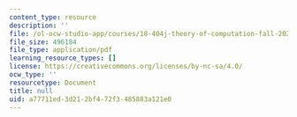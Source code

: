 ```yaml
---
content_type: resource
description: ''
file: /ol-ocw-studio-app/courses/18-404j-theory-of-computation-fall-2020/a77711ed3d212bf472f3485883a121e0_MIT18_404f20_lec3.pdf
file_size: 496184
file_type: application/pdf
learning_resource_types: []
license: https://creativecommons.org/licenses/by-nc-sa/4.0/
ocw_type: ''
resourcetype: Document
title: null
uid: a77711ed-3d21-2bf4-72f3-485883a121e0
---
```

